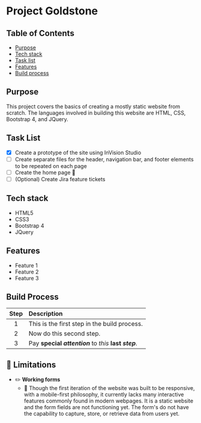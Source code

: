 # Project Goldstone

## Table of Contents

- [Purpose](#purpose)
- [Tech stack](#tech-stack)
- [Task list](#task-list)
- [Features](#features)
- [Build process](#build-process)

## Purpose

This project covers the basics of creating a mostly static website from scratch. The languages involved in building this website are HTML, CSS, Bootstrap 4, and JQuery.


## Task List

- [x] Create a prototype of the site using InVision Studio
- [ ] Create separate files for the header, navigation bar, and footer elements to be repeated on each page
- [ ] Create the home page :tada:
- [ ] \(Optional) Create Jira feature tickets

<!-- use html comment style -->

<a name="tech-stack"/> <!-- anchor tag is not necessary. useful for specifying location within document in TOC -->
## Tech stack

- HTML5
- CSS3
- Bootstrap 4
- JQuery

## Features

- Feature 1
- Feature 2
- Feature 3

## Build Process

| Step | Description |
| :---: | :--- |
| 1 | This is the first step in the build process. |
| 2 | Now do this second step. |
| 3 | Pay **special** ***attention*** to *this* **last _step_**. |

## :no_entry_sign: Limitations

- :pencil2: **Working forms**
    - :pushpin: Though the first iteration of the website was built to be responsive, with a mobile-first philosophy, it currently lacks many interactive features commonly found in modern webpages. It is a static website and the form fields are not functioning yet. The form's do not have the capability to capture, store, or retrieve data from users yet.